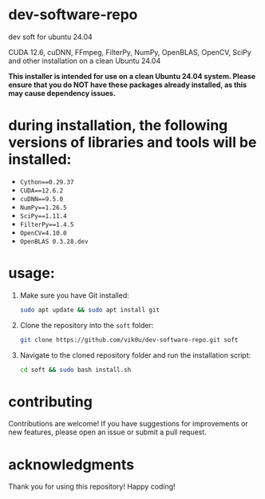 # dev-software-repo
dev soft for ubuntu 24.04

CUDA 12.6, cuDNN, FFmpeg, FilterPy, NumPy, OpenBLAS, OpenCV, SciPy and other installation  on a clean Ubuntu 24.04

**This installer is intended for use on a clean Ubuntu 24.04 system. Please ensure that you do NOT have these packages already installed, as this may cause dependency issues.**

# during installation, the following versions of libraries and tools will be installed:
- `Cython==0.29.37`
- `CUDA==12.6.2`
- `cuDNN==9.5.0`
- `NumPy==1.26.5`
- `SciPy==1.11.4`
- `FilterPy==1.4.5`
- `OpenCV=4.10.0`
- `OpenBLAS 0.3.28.dev`

# usage:
1. Make sure you have Git installed:
   ```bash
   sudo apt update && sudo apt install git
   ```
   
2. Clone the repository into the `soft` folder:
   ```bash
   git clone https://github.com/vik0u/dev-software-repo.git soft
   ```
3. Navigate to the cloned repository folder and run the installation script:
   ```bash
   cd soft && sudo bash install.sh
   ```
# contributing
Contributions are welcome! If you have suggestions for improvements or new features, please open an issue or submit a pull request.

# acknowledgments
Thank you for using this repository! Happy coding!
